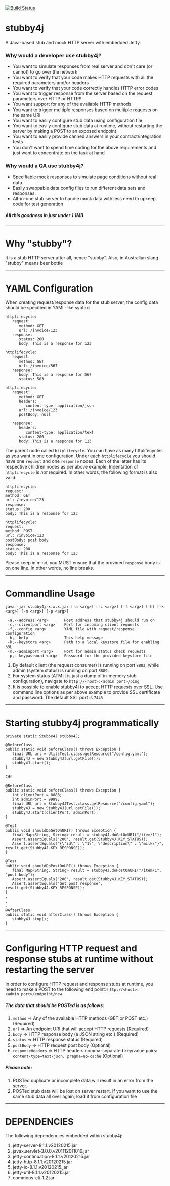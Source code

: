 [![Build Status](https://secure.travis-ci.org/azagniotov/stubby4j.png?branch=master)](http://travis-ci.org/azagniotov/stubby4j)

# stubby4j

A Java-based stub and mock HTTP server with embedded Jetty.

### Why would a developer use stubby4j?

* You want to simulate responses from real server and don't care (or cannot) to go over the network
* You want to verify that your code makes HTTP requests with all the required parameters and/or headers
* You want to verify that your code correctly handles HTTP error codes
* You want to trigger response from the server based on the request parameters over HTTP or HTTPS
* You want support for any of the available HTTP methods
* You want to trigger multiple responses based on multiple requests on the same URI
* You want to easily configure stub data using configuration file
* You want to easily configure stub data at runtime, without restarting the server by making a POST to an exposed endpoint
* You want to easily provide canned answers in your contract/integration tests
* You don't want to spend time coding for the above requirements and just want to concentrate on the task at hand

### Why would a QA use stubby4j?

* Specifiable mock responses to simulate page conditions without real data.
* Easily swappable data config files to run different data sets and responses.
* All-in-one stub server to handle mock data with less need to upkeep code for test generation

##### All this goodness in just under 1.1MB
_______________________________________________

Why "stubby"?
=============

It is a stub HTTP server after all, hence "stubby". Also, in Australian slang "stubby" means beer bottle
________________________________________________

YAML Configuration
==================

When creating request/response data for the stub server, the config data should be specified in YAML-like syntax:

```
httplifecycle:
   request:
      method: GET
      url: /invoice/123
   response:
      status: 200
      body: This is a response for 123

httplifecycle:
   request:
      method: GET
      url: /invoice/567
   response:
      body: This is a response for 567
      status: 503

httplifecycle:
   request:
      method: GET
      headers:
         content-type: application/json
      url: /invoice/123
      postBody: null

   response:
      headers:
         content-type: application/text
      status: 200
      body: This is a response for 123
```
The parent node called `httplifecycle`. You can have as many httplifecycles as you want in one configuration.
Under each `httplifecycle` you should have one `request` and one `response` nodes. Each of the latter has its
respective children nodes as per above example. Indentation of `httplifecycle` is _not_ required. In other words,
the following format is also valid:

```
httplifecycle:
request:
method: GET
url: /invoice/123
response:
status: 200
body: This is a response for 123

httplifecycle:
request:
method: POST
url: /invoice/123
postBody: post body
response:
status: 200
body: This is a response for 123
```

Please keep in mind, you MUST ensure that the provided `response` body is on one line. In other words, no line
breaks.
________________________________________________

Commandline Usage
=================

```
java -jar stubby4j-x.x.x.jar [-a <arg>] [-c <arg>] [-f <arg>] [-h] [-k <arg>] [-m <arg>] [-p <arg>]

 -a,--address <arg>       Host address that stubby4j should run on
 -c,--clientport <arg>    Port for incoming client requests
 -f,--config <arg>        YAML file with request/response configuration
 -h,--help                This help message
 -k,--keystore <arg>      Path to a local keystore file for enabling SSL
 -m,--adminport <arg>     Port for admin status check requests
 -p,--keypassword <arg>   Password for the provided keystore file
```

1. By default client (the request consumer) is running on port `8882`, while admin (system status) is running on port `8889`.
2. For system status (ATM it is just a dump of in-memory stub configuration), navigate to `http://<host>:<admin_port>/ping`
3. It is possible to enable stubby4j to accept HTTP requests over SSL. Use command line options as per above example to provide
SSL certificate and password. The default SSL port is `7443`

________________________________________________

Starting stubby4j programmatically
==================================
```
private static Stubby4J stubby4J;

@BeforeClass
public static void beforeClass() throws Exception {
   final URL url = UtilsTest.class.getResource("/config.yaml");
   stubby4J = new Stubby4J(url.getFile());
   stubby4J.start();
}
```

OR

```
@BeforeClass
public static void beforeClass() throws Exception {
   int clientPort = 8888;
   int adminPort = 9999;
   final URL url = Stubby4JTest.class.getResource("/config.yaml");
   stubby4J = new Stubby4J(url.getFile());
   stubby4J.start(clientPort, adminPort);
}
```

```
@Test
public void shouldDoGetOnURI() throws Exception {
   final Map<String, String> result = stubby4J.doGetOnURI("/item/1");
   Assert.assertEquals("200", result.get(Stubby4J.KEY_STATUS));
   Assert.assertEquals("{\"id\" : \"1\", \"description\" : \"milk\"}", result.get(Stubby4J.KEY_RESPONSE));
}

@Test
public void shouldDoPostOnURI() throws Exception {
   final Map<String, String> result = stubby4J.doPostOnURI("/item/1", "post body");
   Assert.assertEquals("200", result.get(Stubby4J.KEY_STATUS));
   Assert.assertEquals("Got post response", result.get(Stubby4J.KEY_RESPONSE));
}
.
.
.
@AfterClass
public static void afterClass() throws Exception {
   stubby4J.stop();
}
```
________________________________________________

Configuring HTTP request and response stubs at runtime without restarting the server
====================================================================================

In order to configure HTTP request and response stubs at runtime, you need to make a POST
to the following end point: `http://<host>:<admin_port>/endpoint/new`

##### The data that should be POSTed is as follows:
1. `method` => Any of the available HTTP methods (GET or POST etc.) (Required)
2. `url` => An endpoint URI that will accept HTTP requests (Required)
3. `body` => HTTP response body (a JSON string etc.) (Required)
4. `status` => HTTP response status (Required)
5. `postBody` => HTTP request post body (Optional)
6. `responseHeaders` => HTTP headers comma-separated key/value pairs: `content-type=text/json, pragma=no-cache` (Optional)

##### Please note:
1. POSTed duplicate or incomplete data will result in an error from the server.
2. POSTed stub data will be lost on server restart. If you want to use the same stub data all over again, load it from configuration file
________________________________________________

DEPENDENCIES
=============

The following dependencies embedded within stubby4j:

1. jetty-server-8.1.1.v20120215.jar 
2. javax.servlet-3.0.0.v201112011016.jar 
3. jetty-continuation-8.1.1.v20120215.jar 
4. jetty-http-8.1.1.v20120215.jar 
5. jetty-io-8.1.1.v20120215.jar 
6. jetty-util-8.1.1.v20120215.jar
7. commons-cli-1.2.jar
